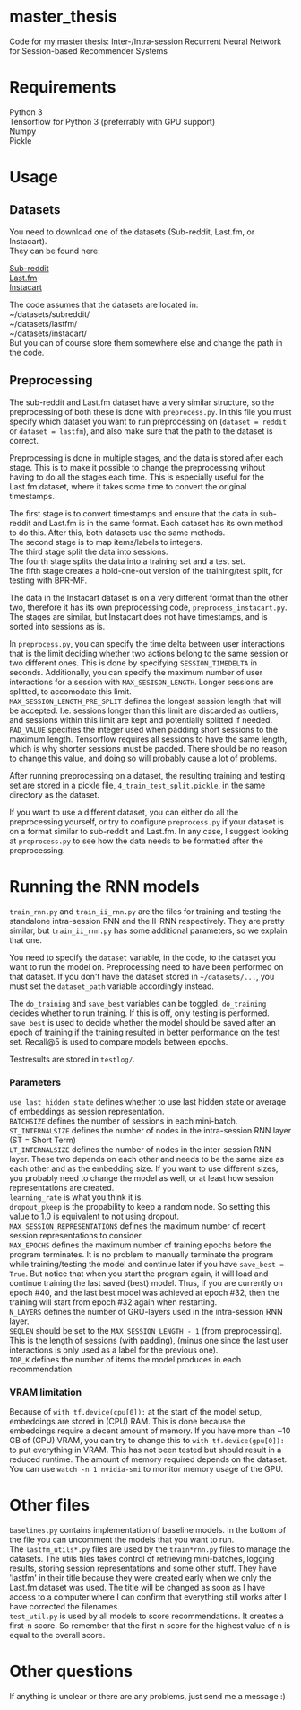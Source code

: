 # master_thesis
Code for my master thesis: Inter-/Intra-session Recurrent Neural Network for Session-based Recommender Systems

# Requirements
Python 3  
Tensorflow for Python 3 (preferrably with GPU support)  
Numpy  
Pickle  

# Usage

## Datasets
You need to download one of the datasets (Sub-reddit, Last.fm, or Instacart).  
They can be found here:  
  
[Sub-reddit](https://www.kaggle.com/colemaclean/subreddit-interactions)  
[Last.fm](http://www.dtic.upf.edu/~ocelma/MusicRecommendationDataset/lastfm-1K.html)  
[Instacart](https://www.instacart.com/datasets/grocery-shopping-2017)  
  
The code assumes that the datasets are located in:  
~/datasets/subreddit/  
~/datasets/lastfm/  
~/datasets/instacart/  
But you can of course store them somewhere else and change the path in the code.  
  
## Preprocessing
The sub-reddit and Last.fm dataset have a very similar structure, so the preprocessing of both these is done with `preprocess.py`. In this file you must specify which dataset you want to run preprocessing on (`dataset = reddit` or `dataset = lastfm`), and also make sure that the path to the dataset is correct.  
  
Preprocessing is done in multiple stages, and the data is stored after each stage. This is to make it possible to change the preprocessing wihout having to do all the stages each time. This is especially useful for the Last.fm dataset, where it takes some time to convert the original timestamps.  
  
The first stage is to convert timestamps and ensure that the data in sub-reddit and Last.fm is in the same format. Each dataset has its own method to do this. After this, both datasets use the same methods.  
The second stage is to map items/labels to integers.  
The third stage split the data into sessions.  
The fourth stage splits the data into a training set and a test set.  
The fifth stage creates a hold-one-out version of the training/test split, for testing with BPR-MF.  
  
The data in the Instacart dataset is on a very different format than the other two, therefore it has its own preprocessing code, `preprocess_instacart.py`. The stages are similar, but Instacart does not have timestamps, and is sorted into sessions as is.  
  
In `preprocess.py`, you can specify the time delta between user interactions that is the limit deciding whether two actions belong to the same session or two different ones. This is done by specifying `SESSION_TIMEDELTA` in seconds. Additionally, you can specify the maximum number of user interactions for a session with `MAX_SESISON_LENGTH`. Longer sessions are splitted, to accomodate this limit.  
`MAX_SESSION_LENGTH_PRE_SPLIT` defines the longest session length that will be accepted. I.e. sessions longer than this limit are discarded as outliers, and sessions within this limit are kept and potentially splitted if needed.  
`PAD_VALUE` specifies the integer used when padding short sessions to the maximum length. Tensorflow requires all sessions to have the same length, which is why shorter sessions must be padded. There should be no reason to change this value, and doing so will probably cause a lot of problems.  
  
After running preprocessing on a dataset, the resulting training and testing set are stored in a pickle file, `4_train_test_split.pickle`, in the same directory as the dataset.   
  
If you want to use a different dataset, you can either do all the preprocessing yourself, or try to configure `preprocess.py` if your dataset is on a format similar to sub-reddit and Last.fm. In any case, I suggest looking at `preprocess.py` to see how the data needs to be formatted after the preprocessing.  
  
# Running the RNN models
`train_rnn.py` and `train_ii_rnn.py` are the files for training and testing the standalone intra-session RNN and the II-RNN respectively. They are pretty similar, but `train_ii_rnn.py` has some additional parameters, so we explain that one.   
  
You need to specify the `dataset` variable, in the code, to the dataset you want to run the model on. Preprocessing need to have been performed on that dataset. If you don't have the dataset stored in `~/datasets/...`, you must set the `dataset_path` variable accordingly instead.  
  
The `do_training` and `save_best` variables can be toggled. `do_training` decides whether to run training. If this is off, only testing is performed. `save_best` is used to decide whether the model should be saved after an epoch of training if the training resulted in better performance on the test set. Recall@5 is used to compare models between epochs.  
  
Testresults are stored in `testlog/`.  
  
### Parameters
`use_last_hidden_state` defines whether to use last hidden state or average of embeddings as session representation.  
`BATCHSIZE` defines the number of sessions in each mini-batch.  
`ST_INTERNALSIZE` defines the number of nodes in the intra-session RNN layer (ST = Short Term)  
`LT_INTERNALSIZE` defines the number of nodes in the inter-session RNN layer. These two depends on each other and needs to be the same size as each other and as the embedding size. If you want to use different sizes, you probably need to change the model as well, or at least how session representations are created.  
`learning_rate` is what you think it is.  
`dropout_pkeep` is the propability to keep a random node. So setting this value to 1.0 is equivalent to not using dropout.  
`MAX_SESSION_REPRESENTATIONS` defines the maximum number of recent session representations to consider.  
`MAX_EPOCHS` defines the maximum number of training epochs before the program terminates. It is no problem to manually terminate the program while training/testing the model and continue later if you have `save_best = True`. But notice that when you start the program again, it will load and continue training the last saved (best) model. Thus, if you are currently on epoch #40, and the last best model was achieved at epoch #32, then the training will start from epoch #32 again when restarting.  
`N_LAYERS` defines the number of GRU-layers used in the intra-session RNN layer.  
`SEQLEN` should be set to the `MAX_SESSION_LENGTH - 1` (from preprocessing). This is the length of sessions (with padding), (minus one since the last user interactions is only used as a label for the previous one).  
`TOP_K` defines the number of items the model produces in each recommendation.  
  
### VRAM limitation
Because of `with tf.device(cpu[0]):` at the start of the model setup, embeddings are stored in (CPU) RAM. This is done because the embeddings require a decent amount of memory. If you have more than ~10 GB of (GPU) VRAM, you can try to change this to `with tf.device(gpu[0]):` to put everything in VRAM. This has not been tested but should result in a reduced runtime. The amount of memory required depends on the dataset. You can use `watch -n 1 nvidia-smi` to monitor memory usage of the GPU.  

# Other files
`baselines.py` contains implementation of baseline models. In the bottom of the file you can uncomment the models that you want to run.  
The `lastfm_utils*.py` files are used by the `train*rnn.py` files to manage the datasets. The utils files takes control of retrieving mini-batches, logging results, storing session representations and some other stuff. They have 'lastfm' in their title because they were created early when we only the Last.fm dataset was used. The title will be changed as soon as I have access to a computer where I can confirm that everything still works after I have corrected the filenames.  
`test_util.py` is used by all models to score recommendations. It creates a first-n score. So remember that the first-n score for the highest value of n is equal to the overall score.  

# Other questions
If anything is unclear or there are any problems, just send me a message :)
